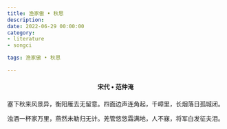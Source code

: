 ```yaml
---
title: 渔家傲 • 秋思
description:
date: 2022-06-29 00:00:00
category:
- literature
- songci

tags: 渔家傲 • 秋思

---
```


<div id="poem-author">
    宋代 • 范仲淹
</div>
<div id="poem-body">
<p class="poem-paragraph">塞下秋来风景异，衡阳雁去无留意。四面边声连角起，千嶂里，长烟落日孤城闭。</p>
<p class="poem-paragraph">浊酒一杯家万里，燕然未勒归无计。羌管悠悠霜满地，人不寐，将军白发征夫泪。</p>

</div>

<style>

#poem-author {
    width: 100%;
    text-align: center;
    margin: 20px 0;
    font-weight: bold;
}
#poem-body {
    width: 100%;
    text-align: center;
}
.poem-paragraph {
    font-family: "仿宋"
}

</style>